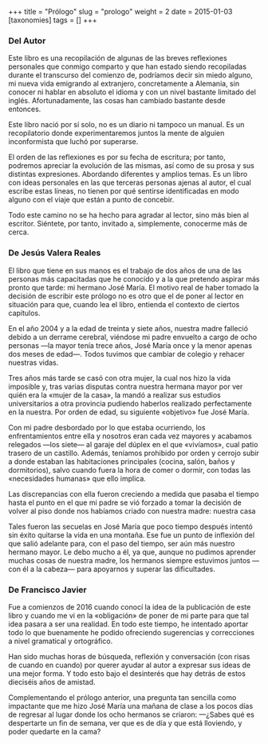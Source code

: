 +++
title = "Prólogo"
slug = "prologo"
weight = 2
date = 2015-01-03
[taxonomies]
tags = []
+++

### Del Autor

Este libro es una recopilación de algunas de las breves reflexiones personales que conmigo comparto y que han estado siendo recopiladas durante el transcurso del comienzo de, podríamos decir sin miedo alguno, mi nueva vida emigrando al extranjero, concretamente a Alemania, sin conocer ni hablar en absoluto el idioma y con un nivel bastante limitado del inglés. Afortunadamente, las cosas han cambiado bastante desde entonces.

Este libro nació por sí solo, no es un diario ni tampoco un manual. Es un recopilatorio donde experimentaremos juntos la mente de alguien inconformista que luchó por superarse.

El orden de las reflexiones es por su fecha de escritura; por tanto, podremos apreciar la evolución de las mismas, así como de su prosa y sus distintas expresiones. Abordando diferentes y amplios temas. Es un libro con ideas personales en las que terceras personas ajenas al autor, el cual escribe estas líneas, no tienen por qué sentirse identificadas en modo alguno con el viaje que están a punto de concebir.

Todo este camino no se ha hecho para agradar al lector, sino más bien al escritor. Siéntete, por tanto, invitado a, simplemente, conocerme más de cerca.

### De Jesús Valera Reales

El libro que tiene en sus manos es el trabajo de dos años de una de las personas más capacitadas que he conocido y a la que pretendo aspirar más pronto que tarde: mi hermano José María.
El motivo real de haber tomado la decisión de escribir este prólogo no es otro que el de poner al lector en situación para que, cuando lea el libro, entienda el contexto de ciertos capítulos.

En el año 2004 y a la edad de treinta y siete años, nuestra madre falleció debido a un derrame cerebral, viéndose mi padre envuelto a cargo de ocho personas —la mayor tenía trece años, José María once y la menor apenas dos meses de edad—. Todos tuvimos que cambiar de colegio y rehacer nuestras vidas.

Tres años más tarde se casó con otra mujer, la cual nos hizo la vida imposible y, tras varias disputas contra nuestra hermana mayor por ver quién era la «mujer de la casa», la mandó a realizar sus estudios universitarios a otra provincia pudiendo haberlos realizado perfectamente en la nuestra. Por orden de edad, su siguiente «objetivo» fue José María.

Con mi padre desbordado por lo que estaba ocurriendo, los enfrentamientos entre ella y nosotros eran cada vez mayores y acabamos relegados —los siete— al garaje del dúplex en el que «vivíamos», cual patio trasero de un castillo. Además, teníamos prohibido por orden y cerrojo subir a donde estaban las habitaciones principales (cocina, salón, baños y dormitorios), salvo cuando fuera la hora de comer o dormir, con todas las «necesidades humanas» que ello implica.

Las discrepancias con ella fueron creciendo a medida que pasaba el tiempo hasta el punto en el que mi padre se vió forzado a tomar la decisión de volver al piso donde nos habíamos criado con nuestra madre: nuestra casa

Tales fueron las secuelas en José María que poco tiempo después intentó sin éxito quitarse la vida en una montaña. Ese fue un punto de inflexión del que salió adelante para, con el paso del tiempo, ser aún más nuestro hermano mayor. Le debo mucho a él, ya que, aunque no pudimos aprender muchas cosas de nuestra madre, los hermanos siempre estuvimos juntos —con él a la cabeza— para apoyarnos y superar las dificultades.

### De Francisco Javier

Fue a comienzos de 2016 cuando conocí la idea de la publicación de este libro y cuando me vi en la «obligación» de poner de mi parte para que tal idea pasara a ser una realidad. En todo este tiempo, he intentado aportar todo lo que buenamente he podido ofreciendo sugerencias y correcciones a nivel gramatical y ortográfico.

Han sido muchas horas de búsqueda, reflexión y conversación (con risas de cuando en cuando) por querer ayudar al autor a expresar sus ideas de una mejor forma. Y todo esto bajo el desinterés que hay detrás de estos dieciséis años de amistad.

Complementando el prólogo anterior, una pregunta tan sencilla como impactante que me hizo José María una mañana de clase a los pocos días de regresar al lugar donde los ocho hermanos se criaron:
—¿Sabes qué es despertarte un fin de semana, ver que es de día y que está lloviendo, y poder quedarte en la cama?